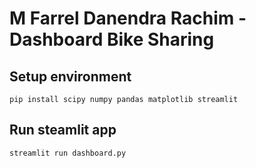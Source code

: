 # M Farrel Danendra Rachim - Dashboard Bike Sharing

## Setup environment

```
pip install scipy numpy pandas matplotlib streamlit
```

## Run steamlit app

```
streamlit run dashboard.py
```

